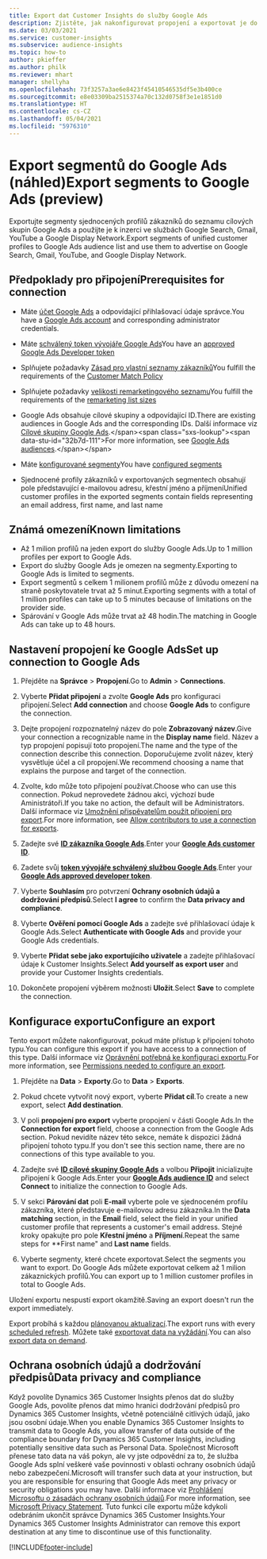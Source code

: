 ```yaml
---
title: Export dat Customer Insights do služby Google Ads
description: Zjistěte, jak nakonfigurovat propojení a exportovat je do Google Ads.
ms.date: 03/03/2021
ms.service: customer-insights
ms.subservice: audience-insights
ms.topic: how-to
author: pkieffer
ms.author: philk
ms.reviewer: mhart
manager: shellyha
ms.openlocfilehash: 73f3257a3ae6e8423f45410546535df5e3b400ce
ms.sourcegitcommit: e8e03309ba2515374a70c132d0758f3e1e1851d0
ms.translationtype: HT
ms.contentlocale: cs-CZ
ms.lasthandoff: 05/04/2021
ms.locfileid: "5976310"
---
```

# <a name="export-segments-to-google-ads-preview"></a><span data-ttu-id="32b7d-103">Export segmentů do Google Ads (náhled)</span><span class="sxs-lookup"><span data-stu-id="32b7d-103">Export segments to Google Ads (preview)</span></span>

<span data-ttu-id="32b7d-104">Exportujte segmenty sjednocených profilů zákazníků do seznamu cílových skupin Google Ads a použijte je k inzerci ve službách Google Search, Gmail, YouTube a Google Display Network.</span><span class="sxs-lookup"><span data-stu-id="32b7d-104">Export segments of unified customer profiles to Google Ads audience list and use them to advertise on Google Search, Gmail, YouTube, and Google Display Network.</span></span> 

## <a name="prerequisites-for-connection"></a><span data-ttu-id="32b7d-105">Předpoklady pro připojení</span><span class="sxs-lookup"><span data-stu-id="32b7d-105">Prerequisites for connection</span></span>

-   <span data-ttu-id="32b7d-106">Máte [účet Google Ads](https://ads.google.com/) a odpovídající přihlašovací údaje správce.</span><span class="sxs-lookup"><span data-stu-id="32b7d-106">You have a [Google Ads account](https://ads.google.com/) and corresponding administrator credentials.</span></span>
-   <span data-ttu-id="32b7d-107">Máte [schválený token vývojáře Google Ads](https://developers.google.com/google-ads/api/docs/first-call/dev-token)</span><span class="sxs-lookup"><span data-stu-id="32b7d-107">You have an [approved Google Ads Developer token](https://developers.google.com/google-ads/api/docs/first-call/dev-token)</span></span> 
-   <span data-ttu-id="32b7d-108">Splňujete požadavky [Zásad pro vlastní seznamy zákazníků](https://support.google.com/adspolicy/answer/6299717)</span><span class="sxs-lookup"><span data-stu-id="32b7d-108">You fulfill the requirements of the [Customer Match Policy](https://support.google.com/adspolicy/answer/6299717)</span></span>
-   <span data-ttu-id="32b7d-109">Splňujete požadavky [velikosti remarketingového seznamu](https://support.google.com/google-ads/answer/7558048)</span><span class="sxs-lookup"><span data-stu-id="32b7d-109">You fulfill the requirements of the [remarketing list sizes](https://support.google.com/google-ads/answer/7558048)</span></span> 

-   <span data-ttu-id="32b7d-110">Google Ads obsahuje cílové skupiny a odpovídající ID.</span><span class="sxs-lookup"><span data-stu-id="32b7d-110">There are existing audiences in Google Ads and the corresponding IDs.</span></span> <span data-ttu-id="32b7d-111">Další informace viz [Cílové skupiny Google Ads](https://support.google.com/google-ads/answer/7558048?hl=en#:~:text=Audience%20lists%20is%20a%20section,Display%20Network%20through%20remarketing%20campaigns.).</span><span class="sxs-lookup"><span data-stu-id="32b7d-111">For more information, see [Google Ads audiences](https://support.google.com/google-ads/answer/7558048?hl=en#:~:text=Audience%20lists%20is%20a%20section,Display%20Network%20through%20remarketing%20campaigns.).</span></span>
-   <span data-ttu-id="32b7d-112">Máte [konfigurované segmenty](segments.md)</span><span class="sxs-lookup"><span data-stu-id="32b7d-112">You have [configured segments](segments.md)</span></span>
-   <span data-ttu-id="32b7d-113">Sjednocené profily zákazníků v exportovaných segmentech obsahují pole představující e-mailovou adresu, křestní jméno a příjmení</span><span class="sxs-lookup"><span data-stu-id="32b7d-113">Unified customer profiles in the exported segments contain fields representing an email address, first name, and last name</span></span>

## <a name="known-limitations"></a><span data-ttu-id="32b7d-114">Známá omezení</span><span class="sxs-lookup"><span data-stu-id="32b7d-114">Known limitations</span></span>

- <span data-ttu-id="32b7d-115">Až 1 milion profilů na jeden export do služby Google Ads.</span><span class="sxs-lookup"><span data-stu-id="32b7d-115">Up to 1 million profiles per export to Google Ads.</span></span>
- <span data-ttu-id="32b7d-116">Export do služby Google Ads je omezen na segmenty.</span><span class="sxs-lookup"><span data-stu-id="32b7d-116">Exporting to Google Ads is limited to segments.</span></span>
- <span data-ttu-id="32b7d-117">Export segmentů s celkem 1 milionem profilů může z důvodu omezení na straně poskytovatele trvat až 5 minut.</span><span class="sxs-lookup"><span data-stu-id="32b7d-117">Exporting segments with a total of 1 million profiles can take up to 5 minutes because of limitations on the provider side.</span></span> 
- <span data-ttu-id="32b7d-118">Spárování v Google Ads může trvat až 48 hodin.</span><span class="sxs-lookup"><span data-stu-id="32b7d-118">The matching in Google Ads can take up to 48 hours.</span></span>

## <a name="set-up-connection-to-google-ads"></a><span data-ttu-id="32b7d-119">Nastavení propojení ke Google Ads</span><span class="sxs-lookup"><span data-stu-id="32b7d-119">Set up connection to Google Ads</span></span>

1. <span data-ttu-id="32b7d-120">Přejděte na **Správce** > **Propojení**.</span><span class="sxs-lookup"><span data-stu-id="32b7d-120">Go to **Admin** > **Connections**.</span></span>

1. <span data-ttu-id="32b7d-121">Vyberte **Přidat připojení** a zvolte **Google Ads** pro konfiguraci připojení.</span><span class="sxs-lookup"><span data-stu-id="32b7d-121">Select **Add connection** and choose **Google Ads** to configure the connection.</span></span>

1. <span data-ttu-id="32b7d-122">Dejte propojení rozpoznatelný název do pole **Zobrazovaný název**.</span><span class="sxs-lookup"><span data-stu-id="32b7d-122">Give your connection a recognizable name in the **Display name** field.</span></span> <span data-ttu-id="32b7d-123">Název a typ propojení popisují toto propojení.</span><span class="sxs-lookup"><span data-stu-id="32b7d-123">The name and the type of the connection describe this connection.</span></span> <span data-ttu-id="32b7d-124">Doporučujeme zvolit název, který vysvětluje účel a cíl propojení.</span><span class="sxs-lookup"><span data-stu-id="32b7d-124">We recommend choosing a name that explains the purpose and target of the connection.</span></span>

1. <span data-ttu-id="32b7d-125">Zvolte, kdo může toto připojení používat.</span><span class="sxs-lookup"><span data-stu-id="32b7d-125">Choose who can use this connection.</span></span> <span data-ttu-id="32b7d-126">Pokud neprovedete žádnou akci, výchozí bude Aministrátoři.</span><span class="sxs-lookup"><span data-stu-id="32b7d-126">If you take no action, the default will be Administrators.</span></span> <span data-ttu-id="32b7d-127">Další informace viz [Umožnění přispěvatelům použít připojení pro export](connections.md#allow-contributors-to-use-a-connection-for-exports).</span><span class="sxs-lookup"><span data-stu-id="32b7d-127">For more information, see [Allow contributors to use a connection for exports](connections.md#allow-contributors-to-use-a-connection-for-exports).</span></span>

1. <span data-ttu-id="32b7d-128">Zadejte své **[ID zákazníka Google Ads](https://support.google.com/google-ads/answer/1704344)**.</span><span class="sxs-lookup"><span data-stu-id="32b7d-128">Enter your **[Google Ads customer ID](https://support.google.com/google-ads/answer/1704344)**.</span></span>

1. <span data-ttu-id="32b7d-129">Zadete svůj **[token vývojáře schválený službou Google Ads](https://developers.google.com/google-ads/api/docs/first-call/dev-token)**.</span><span class="sxs-lookup"><span data-stu-id="32b7d-129">Enter your **[Google Ads approved developer token](https://developers.google.com/google-ads/api/docs/first-call/dev-token)**.</span></span>

1. <span data-ttu-id="32b7d-130">Vyberte **Souhlasím** pro potvrzení **Ochrany osobních údajů a dodržování předpisů**.</span><span class="sxs-lookup"><span data-stu-id="32b7d-130">Select **I agree** to confirm the **Data privacy and compliance**.</span></span>

1. <span data-ttu-id="32b7d-131">Vyberte **Ověření pomocí Google Ads** a zadejte své přihlašovací údaje k Google Ads.</span><span class="sxs-lookup"><span data-stu-id="32b7d-131">Select **Authenticate with Google Ads** and provide your Google Ads credentials.</span></span>

1. <span data-ttu-id="32b7d-132">Vyberte **Přidat sebe jako exportujícího uživatele** a zadejte přihlašovací údaje k Customer Insights.</span><span class="sxs-lookup"><span data-stu-id="32b7d-132">Select **Add yourself as export user** and provide your Customer Insights credentials.</span></span>

1. <span data-ttu-id="32b7d-133">Dokončete propojení výběrem možnosti **Uložit**.</span><span class="sxs-lookup"><span data-stu-id="32b7d-133">Select **Save** to complete the connection.</span></span> 

## <a name="configure-an-export"></a><span data-ttu-id="32b7d-134">Konfigurace exportu</span><span class="sxs-lookup"><span data-stu-id="32b7d-134">Configure an export</span></span>

<span data-ttu-id="32b7d-135">Tento export můžete nakonfigurovat, pokud máte přístup k připojení tohoto typu.</span><span class="sxs-lookup"><span data-stu-id="32b7d-135">You can configure this export if you have access to a connection of this type.</span></span> <span data-ttu-id="32b7d-136">Další informace viz [Oprávnění potřebná ke konfiguraci exportu](export-destinations.md#set-up-a-new-export).</span><span class="sxs-lookup"><span data-stu-id="32b7d-136">For more information, see [Permissions needed to configure an export](export-destinations.md#set-up-a-new-export).</span></span>

1. <span data-ttu-id="32b7d-137">Přejděte na **Data** > **Exporty**.</span><span class="sxs-lookup"><span data-stu-id="32b7d-137">Go to **Data** > **Exports**.</span></span>

1. <span data-ttu-id="32b7d-138">Pokud chcete vytvořit nový export, vyberte **Přidat cíl**.</span><span class="sxs-lookup"><span data-stu-id="32b7d-138">To create a new export, select **Add destination**.</span></span>

1. <span data-ttu-id="32b7d-139">V poli **propojení pro export** vyberte propojení v části Google Ads.</span><span class="sxs-lookup"><span data-stu-id="32b7d-139">In the **Connection for export** field, choose a connection from the Google Ads section.</span></span> <span data-ttu-id="32b7d-140">Pokud nevidíte název této sekce, nemáte k dispozici žádná připojení tohoto typu.</span><span class="sxs-lookup"><span data-stu-id="32b7d-140">If you don't see this section name, there are no connections of this type available to you.</span></span>

1. <span data-ttu-id="32b7d-141">Zadejte své **[ID cílové skupiny Google Ads](https://support.google.com/google-ads/answer/7558048?hl=en#:~:text=Audience%20lists%20is%20a%20section,Display%20Network%20through%20remarketing%20campaigns.)** a volbou **Připojit** inicializujte připojení k Google Ads.</span><span class="sxs-lookup"><span data-stu-id="32b7d-141">Enter your **[Google Ads audience ID](https://support.google.com/google-ads/answer/7558048?hl=en#:~:text=Audience%20lists%20is%20a%20section,Display%20Network%20through%20remarketing%20campaigns.)** and select **Connect** to initialize the connection to Google Ads.</span></span>

1. <span data-ttu-id="32b7d-142">V sekci **Párování dat** poli **E-mail** vyberte pole ve sjednoceném profilu zákazníka, které představuje e-mailovou adresu zákazníka.</span><span class="sxs-lookup"><span data-stu-id="32b7d-142">In the **Data matching** section, in the **Email** field, select the field in your unified customer profile that represents a customer's email address.</span></span> <span data-ttu-id="32b7d-143">Stejné kroky opakujte pro pole **Křestní jméno** a **Příjmení**.</span><span class="sxs-lookup"><span data-stu-id="32b7d-143">Repeat the same steps for \*\*First name" and **Last name** fields.</span></span>

1. <span data-ttu-id="32b7d-144">Vyberte segmenty, které chcete exportovat.</span><span class="sxs-lookup"><span data-stu-id="32b7d-144">Select the segments you want to export.</span></span> <span data-ttu-id="32b7d-145">Do Google Ads můžete exportovat celkem až 1 milion zákaznických profilů.</span><span class="sxs-lookup"><span data-stu-id="32b7d-145">You can export up to 1 million customer profiles in total to Google Ads.</span></span>

<span data-ttu-id="32b7d-146">Uložení exportu nespustí export okamžitě.</span><span class="sxs-lookup"><span data-stu-id="32b7d-146">Saving an export doesn't run the export immediately.</span></span>

<span data-ttu-id="32b7d-147">Export probíhá s každou [plánovanou aktualizací](system.md#schedule-tab).</span><span class="sxs-lookup"><span data-stu-id="32b7d-147">The export runs with every [scheduled refresh](system.md#schedule-tab).</span></span> <span data-ttu-id="32b7d-148">Můžete také [exportovat data na vyžádání](export-destinations.md#run-exports-on-demand).</span><span class="sxs-lookup"><span data-stu-id="32b7d-148">You can also [export data on demand](export-destinations.md#run-exports-on-demand).</span></span> 

## <a name="data-privacy-and-compliance"></a><span data-ttu-id="32b7d-149">Ochrana osobních údajů a dodržování předpisů</span><span class="sxs-lookup"><span data-stu-id="32b7d-149">Data privacy and compliance</span></span>

<span data-ttu-id="32b7d-150">Když povolíte Dynamics 365 Customer Insights přenos dat do služby Google Ads, povolíte přenos dat mimo hranici dodržování předpisů pro Dynamics 365 Customer Insights, včetně potenciálně citlivých údajů, jako jsou osobní údaje.</span><span class="sxs-lookup"><span data-stu-id="32b7d-150">When you enable Dynamics 365 Customer Insights to transmit data to Google Ads, you allow transfer of data outside of the compliance boundary for Dynamics 365 Customer Insights, including potentially sensitive data such as Personal Data.</span></span> <span data-ttu-id="32b7d-151">Společnost Microsoft přenese tato data na váš pokyn, ale vy jste odpovědní za to, že služba Google Ads splní veškeré vaše povinnosti v oblasti ochrany osobních údajů nebo zabezpečení.</span><span class="sxs-lookup"><span data-stu-id="32b7d-151">Microsoft will transfer such data at your instruction, but you are responsible for ensuring that Google Ads meet any privacy or security obligations you may have.</span></span> <span data-ttu-id="32b7d-152">Další informace viz [Prohlášení Microsoftu o zásadách ochrany osobních údajů](https://go.microsoft.com/fwlink/?linkid=396732).</span><span class="sxs-lookup"><span data-stu-id="32b7d-152">For more information, see [Microsoft Privacy Statement](https://go.microsoft.com/fwlink/?linkid=396732).</span></span>
<span data-ttu-id="32b7d-153">Tuto funkci cíle exportu může kdykoli odebráním ukončit správce Dynamics 365 Customer Insights.</span><span class="sxs-lookup"><span data-stu-id="32b7d-153">Your Dynamics 365 Customer Insights Administrator can remove this export destination at any time to discontinue use of this functionality.</span></span>


[!INCLUDE[footer-include](../includes/footer-banner.md)]
